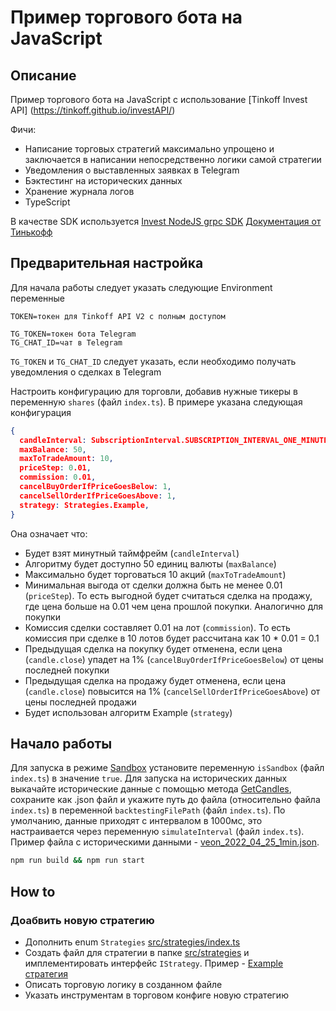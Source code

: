 # Пример торгового бота на JavaScript

## Описание
Пример торгового бота на JavaScript с использование [Tinkoff Invest API] (https://tinkoff.github.io/investAPI/)

Фичи:
- Написание торговых стратегий максимально упрощено и заключается в написании непосредственно логики самой стратегии
- Уведомления о выставленных заявках в Telegram
- Бэктестинг на исторических данных
- Хранение журнала логов
- TypeScript

В качестве SDK используется [Invest NodeJS grpc SDK](https://github.com/mtvkand/invest-nodejs-grpc-sdk)
[Документация от Тинькофф](https://tinkoff.github.io/investAPI/)

## Предварительная настройка
Для начала работы следует указать следующие Environment переменные

```
TOKEN=токен для Tinkoff API V2 с полным доступом

TG_TOKEN=токен бота Telegram
TG_CHAT_ID=чат в Telegram
```
`TG_TOKEN` и `TG_CHAT_ID` следует указать, если необходимо получать уведомления о сделках в Telegram

Настроить конфигурацию для торговли, добавив нужные тикеры в переменную `shares` (файл `index.ts`).
В примере указана следующая конфигурация

```json
{
  candleInterval: SubscriptionInterval.SUBSCRIPTION_INTERVAL_ONE_MINUTE,
  maxBalance: 50,
  maxToTradeAmount: 10,
  priceStep: 0.01,
  commission: 0.01,
  cancelBuyOrderIfPriceGoesBelow: 1,
  cancelSellOrderIfPriceGoesAbove: 1,
  strategy: Strategies.Example,
}
```
Она означает что:
- Будет взят минутный таймфрейм (`candleInterval`)
- Алгоритму будет доступно 50 единиц валюты (`maxBalance`)
- Максимально будет торговаться 10 акций (`maxToTradeAmount`)
- Минимальная выгода от сделки должна быть не менее 0.01 (`priceStep`).  То есть выгодной будет считаться сделка на продажу, где цена больше на 0.01 чем цена прошлой покупки. Аналогично для покупки
- Комиссия сделки составляет 0.01 на лот (`commission`). То есть комиссия при сделке в 10 лотов будет рассчитана как 10 * 0.01 = 0.1
- Предыдущая сделка на покупку будет отменена, если цена (`candle.close`) упадет на 1% (`cancelBuyOrderIfPriceGoesBelow`) от цены последней покупки
- Предыдущая сделка на продажу будет отменена, если цена (`candle.close`) повысится на 1% (`cancelSellOrderIfPriceGoesAbove`) от цены последней продажи
- Будет использован алгоритм Example (`strategy`)

## Начало работы
Для запуска в режиме [Sandbox](https://tinkoff.github.io/investAPI/head-sandbox/#_4) установите переменную `isSandbox` (файл `index.ts`) в значение `true`.
Для запуска на исторических данных выкачайте исторические данные с помощью метода [GetCandles](https://tinkoff.github.io/investAPI/marketdata/#getcandles), сохраните как .json файл и укажите путь до файла (относительно файла `index.ts`) в переменной `backtestingFilePath` (файл `index.ts`). По умолчанию, данные приходят с интервалом в 1000мс, это настраивается через переменную `simulateInterval` (файл `index.ts`).
Пример файла c историческими данными - [veon_2022_04_25_1min.json](https://github.com/DRublev/tinkoff-contest-js-example/blob/main/veon_2022-04-25_1min.json).

```sh
npm run build && npm run start
```

## How to
### Доабвить новую стратегию
 - Дополнить enum `Strategies` [src/strategies/index.ts](https://github.com/DRublev/tinkoff-contest-js-example/blob/main/src/strategies/index.ts)
 - Создать файл для стратегии в папке [src/strategies](https://github.com/DRublev/tinkoff-contest-js-example/blob/main/src/strategies) и имплементировать интерфейс `IStrategy`. Пример - [Example стратегия](https://github.com/DRublev/tinkoff-contest-js-example/blob/main/src/strategies/example.ts)
 - Описать торговую логику в созданном файле
 - Указать инструментам в торговом конфиге новую стратегию
